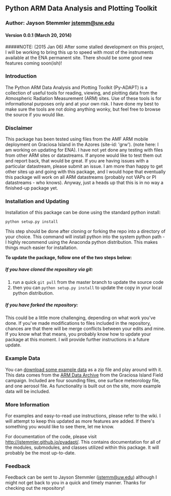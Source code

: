 ## Python ARM Data Analysis and Plotting Toolkit
### Author: Jayson Stemmler <jstemm@uw.edu>
#### Version 0.0.1 (March 20, 2014)

#####NOTE: (2015 Jan 06)
After some stalled development on this project, I will be working to bring this up to speed with most of the instruments available at the ENA permanent site. There should be some good new features coming soon(ish)!

### Introduction

The Python ARM Data Analysis and Plotting Toolkit (Py-ADAPT) is a collection of useful tools for reading, viewing, and plotting data from the Atmospheric Radiation Measurement (ARM) sites. Use of these tools is for informational purposes only and at your own risk. I have done my best to make sure the tools are not doing anything wonky, but feel free to browse the source if you would like.

### Disclaimer

This package has been tested using files from the AMF ARM mobile deployment on Graciosa Island in the Azores (site-id: 'grw'). (note here: I am working on updating for ENA). I have not yet done any testing with files from other ARM sites or datastreams. If anyone would like to test them out and report back, that would be great. If you are having issues with a particular datastream, please submit an issue. I am more than happy to get other sites up and going with this package, and I would hope that eventually this package will work on all ARM datastreams (probably not VAPs or PI datastreams - who knows). Anyway, just a heads up that this is in no way a finished-up package yet.

### Installation and Updating

Installation of this package can be done using the standard python install: 
	
	python setup.py install
	
This step should be done after cloning or forking the repo into a directory of your choice. This command will install python into the system python path - I highly recommend using the Anaconda python distribution. This makes things much easier for installation.

**To update the package, follow one of the two steps below:**

##### If you have cloned the repository via git:
1. run a quick `git pull` from the master branch to update the source code
2. then you can `python setup.py install` to update the copy in your local python distribution.

##### If you have forked the repository:
This could be a little more challenging, depending on what work you've done. If you've made modifications to files included in the repository, chances are that there will be merge conflicts between your edits and mine. If you know what that means, you probably know how to update your package at this moment. I will provide further instructions in a future update.

### Example Data
You can [download some example data](https://www.dropbox.com/s/8nwbker7jxsni2k/pyadapt_example_files.zip?dl=0) as a zip file and play around with it. This data comes from the [ARM Data Archive](http://www.archive.arm.gov/) from the Graciosa Island Field campaign. Included are four sounding files, one surface meteorology file, and one aerosol file. As functionality is built out on the site, more example data will be included.

### More Information

For examples and easy-to-read use instructions, please refer to the wiki. I will attempt to keep this updated as more features are added. If there's something you would like to see there, let me know.

For documentation of the code, please visit <http://jstemmler.github.io/pyadapt/>. This contains documentation for all of the modules, submodules, and classes utilized within this package. It will probably be the most up-to-date.

### Feedback

Feedback can be sent to Jayson Stemmler (<jstemm@uw.edu>) although I might not get back to you in a quick and timely manner. Thanks for checking out the repository!
